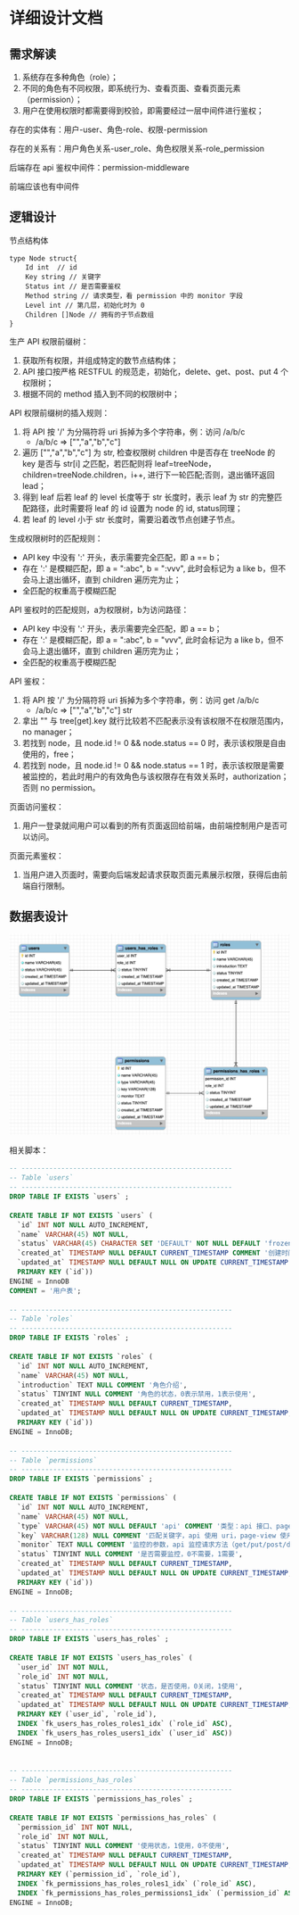 # 详细设计文档

## 需求解读
1. 系统存在多种角色（role）；
2. 不同的角色有不同权限，即系统行为、查看页面、查看页面元素（permission）；
3. 用户在使用权限时都需要得到校验，即需要经过一层中间件进行鉴权；

存在的实体有：用户-user、角色-role、权限-permission

存在的关系有：用户角色关系-user_role、角色权限关系-role_permission

后端存在 api 鉴权中间件：permission-middleware

前端应该也有中间件

## 逻辑设计
节点结构体
```
type Node struct{
    Id int  // id
    Key string // 关键字
    Status int // 是否需要鉴权
    Method string // 请求类型，看 permission 中的 monitor 字段
    Level int // 第几层，初始化时为 0
    Children []Node // 拥有的子节点数组
}
```

生产 API 权限前缀树：
1. 获取所有权限，并组成特定的数节点结构体；
2. API 接口按严格 RESTFUL 的规范走，初始化，delete、get、post、put 4 个权限树；
3. 根据不同的 method 插入到不同的权限树中；

API 权限前缀树的插入规则：
1. 将 API 按 '/' 为分隔符将 uri 拆掉为多个字符串，例：访问 /a/b/c
   - /a/b/c => ["","a","b","c"]
2. 遍历 ["","a","b","c"] 为 str, 检查权限树 children 中是否存在 treeNode 的 key 是否与 str[i] 之匹配，若匹配则将 leaf=treeNode，children=treeNode.children，i++, 进行下一轮匹配;否则，退出循环返回 lead；
3. 得到 leaf 后若 leaf 的 level 长度等于 str 长度时，表示 leaf 为 str 的完整匹配路径，此时需要将 leaf 的 id 设置为 node 的 id, status同理；
4. 若 leaf 的 level 小于 str 长度时，需要沿着改节点创建子节点。

生成权限树时的匹配规则：
- API key 中没有 ':' 开头，表示需要完全匹配，即 a == b；
- 存在 ':' 是模糊匹配，即 a = ":abc", b = ":vvv", 此时会标记为 a like b，但不会马上退出循环，直到 children 遍历完为止；
- 全匹配的权重高于模糊匹配

API 鉴权时的匹配规则，a为权限树，b为访问路径：
- API key 中没有 ':' 开头，表示需要完全匹配，即 a == b；
- 存在 ':' 是模糊匹配，即 a = ":abc", b = "vvv", 此时会标记为 a like b，但不会马上退出循环，直到 children 遍历完为止；
- 全匹配的权重高于模糊匹配

API 鉴权：
1. 将 API 按 '/' 为分隔符将 uri 拆掉为多个字符串，例：访问 get /a/b/c
   - /a/b/c => ["","a","b","c"] str 
2. 拿出 "" 与 tree[get].key 就行比较若不匹配表示没有该权限不在权限范围内，no manager；
3. 若找到 node，且 node.id != 0 && node.status == 0 时，表示该权限是自由使用的，free；
4. 若找到 node，且 node.id != 0 && node.status == 1 时，表示该权限是需要被监控的，若此时用户的有效角色与该权限存在有效关系时，authorization；否则 no permission。

页面访问鉴权：
1. 用户一登录就间用户可以看到的所有页面返回给前端，由前端控制用户是否可以访问。

页面元素鉴权：
1. 当用户进入页面时，需要向后端发起请求获取页面元素展示权限，获得后由前端自行限制。


## 数据表设计

![rbac 实体关系图](./image/er.jpg "rbac")

相关脚本：
```sql
-- -----------------------------------------------------
-- Table `users`
-- -----------------------------------------------------
DROP TABLE IF EXISTS `users` ;

CREATE TABLE IF NOT EXISTS `users` (
  `id` INT NOT NULL AUTO_INCREMENT,
  `name` VARCHAR(45) NOT NULL,
  `status` VARCHAR(45) CHARACTER SET 'DEFAULT' NOT NULL DEFAULT 'frozen' COMMENT '状态，activated 激活状态，frozen 冻结状态',
  `created_at` TIMESTAMP NULL DEFAULT CURRENT_TIMESTAMP COMMENT '创建时间',
  `updated_at` TIMESTAMP NULL DEFAULT NULL ON UPDATE CURRENT_TIMESTAMP COMMENT '更新时间',
  PRIMARY KEY (`id`))
ENGINE = InnoDB
COMMENT = '用户表';

-- -----------------------------------------------------
-- Table `roles`
-- -----------------------------------------------------
DROP TABLE IF EXISTS `roles` ;

CREATE TABLE IF NOT EXISTS `roles` (
  `id` INT NOT NULL AUTO_INCREMENT,
  `name` VARCHAR(45) NOT NULL,
  `introduction` TEXT NULL COMMENT '角色介绍',
  `status` TINYINT NULL COMMENT '角色的状态，0表示禁用，1表示使用',
  `created_at` TIMESTAMP NULL DEFAULT CURRENT_TIMESTAMP,
  `updated_at` TIMESTAMP NULL DEFAULT NULL ON UPDATE CURRENT_TIMESTAMP,
  PRIMARY KEY (`id`))
ENGINE = InnoDB;

-- -----------------------------------------------------
-- Table `permissions`
-- -----------------------------------------------------
DROP TABLE IF EXISTS `permissions` ;

CREATE TABLE IF NOT EXISTS `permissions` (
  `id` INT NOT NULL AUTO_INCREMENT,
  `name` VARCHAR(45) NOT NULL,
  `type` VARCHAR(45) NOT NULL DEFAULT 'api' COMMENT '类型：api 接口、page-view 页面、page-item 页面元素',
  `key` VARCHAR(128) NULL COMMENT '匹配关键字，api 使用 uri，page-view 使用path，page-item 使用 path ',
  `monitor` TEXT NULL COMMENT '监控的参数，api 监控请求方法（get/put/post/delete），page-view 无，page-item 监控字符串数组[‘a’,’b’] 并由前端决定是否展示，',
  `status` TINYINT NULL COMMENT '是否需要监控，0不需要，1需要',
  `created_at` TIMESTAMP NULL DEFAULT CURRENT_TIMESTAMP,
  `updated_at` TIMESTAMP NULL DEFAULT NULL ON UPDATE CURRENT_TIMESTAMP,
  PRIMARY KEY (`id`))
ENGINE = InnoDB;

-- -----------------------------------------------------
-- Table `users_has_roles`
-- -----------------------------------------------------
DROP TABLE IF EXISTS `users_has_roles` ;

CREATE TABLE IF NOT EXISTS `users_has_roles` (
  `user_id` INT NOT NULL,
  `role_id` INT NOT NULL,
  `status` TINYINT NULL COMMENT '状态，是否使用，0关闭，1使用',
  `created_at` TIMESTAMP NULL DEFAULT CURRENT_TIMESTAMP,
  `updated_at` TIMESTAMP NULL DEFAULT NULL ON UPDATE CURRENT_TIMESTAMP,
  PRIMARY KEY (`user_id`, `role_id`),
  INDEX `fk_users_has_roles_roles1_idx` (`role_id` ASC),
  INDEX `fk_users_has_roles_users1_idx` (`user_id` ASC))
ENGINE = InnoDB;


-- -----------------------------------------------------
-- Table `permissions_has_roles`
-- -----------------------------------------------------
DROP TABLE IF EXISTS `permissions_has_roles` ;

CREATE TABLE IF NOT EXISTS `permissions_has_roles` (
  `permission_id` INT NOT NULL,
  `role_id` INT NOT NULL,
  `status` TINYINT NULL COMMENT '使用状态，1使用，0不使用',
  `created_at` TIMESTAMP NULL DEFAULT CURRENT_TIMESTAMP,
  `updated_at` TIMESTAMP NULL DEFAULT NULL ON UPDATE CURRENT_TIMESTAMP,
  PRIMARY KEY (`permission_id`, `role_id`),
  INDEX `fk_permissions_has_roles_roles1_idx` (`role_id` ASC),
  INDEX `fk_permissions_has_roles_permissions1_idx` (`permission_id` ASC))
ENGINE = InnoDB;
```
